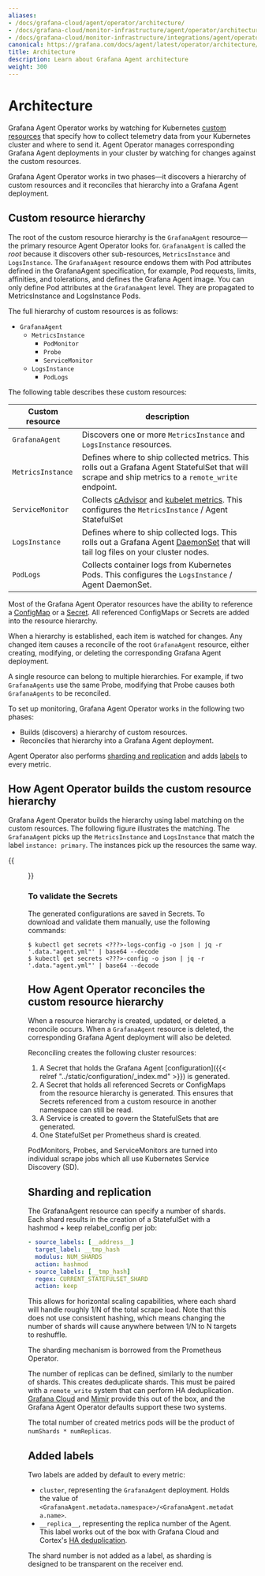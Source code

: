 ```yaml
---
aliases:
- /docs/grafana-cloud/agent/operator/architecture/
- /docs/grafana-cloud/monitor-infrastructure/agent/operator/architecture/
- /docs/grafana-cloud/monitor-infrastructure/integrations/agent/operator/architecture/
canonical: https://grafana.com/docs/agent/latest/operator/architecture/
title: Architecture
description: Learn about Grafana Agent architecture
weight: 300
---
```


# Architecture

Grafana Agent Operator works by watching for Kubernetes [custom resources](https://kubernetes.io/docs/concepts/extend-kubernetes/api-extension/custom-resources/) that specify how to collect telemetry data from your Kubernetes cluster and where to send it. Agent Operator manages corresponding Grafana Agent deployments in your cluster by watching for changes against the custom resources.

Grafana Agent Operator works in two phases&mdash;it discovers a hierarchy of custom resources and it reconciles that hierarchy into a Grafana Agent deployment.

## Custom resource hierarchy

The root of the custom resource hierarchy is the `GrafanaAgent` resource&mdash;the primary resource Agent Operator looks for. `GrafanaAgent` is called the _root_ because it
discovers other sub-resources, `MetricsInstance` and `LogsInstance`. The `GrafanaAgent` resource endows them with Pod attributes defined in the GrafanaAgent specification, for example, Pod requests, limits, affinities, and tolerations, and defines the Grafana Agent image. You can only define Pod attributes at the `GrafanaAgent` level. They are propagated to MetricsInstance and LogsInstance Pods.

The full hierarchy of custom resources is as follows:

- `GrafanaAgent`
    - `MetricsInstance`
        - `PodMonitor`
        - `Probe`
        - `ServiceMonitor`
    - `LogsInstance`
        - `PodLogs`

The following table describes these custom resources:

| Custom resource | description |
|---|---|
| `GrafanaAgent` | Discovers one or more `MetricsInstance` and `LogsInstance` resources. |
| `MetricsInstance` | Defines where to ship collected metrics. This rolls out a Grafana Agent StatefulSet that will scrape and ship metrics to a `remote_write` endpoint. |
| `ServiceMonitor` | Collects [cAdvisor](https://github.com/google/cadvisor) and [kubelet metrics](https://github.com/kubernetes/kube-state-metrics). This configures the `MetricsInstance` / Agent StatefulSet |
| `LogsInstance` | Defines where to ship collected logs. This rolls out a Grafana Agent [DaemonSet](https://kubernetes.io/docs/concepts/workloads/controllers/daemonset/) that will tail log files on your cluster nodes. |
| `PodLogs` | Collects container logs from Kubernetes Pods. This configures the `LogsInstance` / Agent DaemonSet. |

Most of the Grafana Agent Operator resources have the ability to reference a [ConfigMap](https://kubernetes.io/docs/concepts/configuration/configmap/) or a
[Secret](https://kubernetes.io/docs/concepts/configuration/secret/). All referenced ConfigMaps or Secrets are added into the resource
hierarchy.

When a hierarchy is established, each item is watched for changes. Any changed
item causes a reconcile of the root `GrafanaAgent` resource, either
creating, modifying, or deleting the corresponding Grafana Agent deployment.

A single resource can belong to multiple hierarchies. For example, if two
`GrafanaAgents` use the same Probe, modifying that Probe causes both
`GrafanaAgents` to be reconciled.

To set up monitoring, Grafana Agent Operator works in the following two phases:

- Builds (discovers) a hierarchy of custom resources.
- Reconciles that hierarchy into a Grafana Agent deployment.

Agent Operator also performs [sharding and replication](#sharding-and-replication) and adds [labels](#added-labels) to every metric.

## How Agent Operator builds the custom resource hierarchy

Grafana Agent Operator builds the hierarchy using label matching on the custom resources. The following figure illustrates the matching. The `GrafanaAgent` picks up the `MetricsInstance`
and `LogsInstance` that match the label `instance: primary`. The instances pick up the resources the same way.

{{<figure class="float-right" src="../../assets/hierarchy.svg" >}}

### To validate the Secrets

The generated configurations are saved in Secrets. To download and
validate them manually, use the following commands:

```
$ kubectl get secrets <???>-logs-config -o json | jq -r '.data."agent.yml"' | base64 --decode
$ kubectl get secrets <???>-config -o json | jq -r '.data."agent.yml"' | base64 --decode
```

## How Agent Operator reconciles the custom resource hierarchy

When a resource hierarchy is created, updated, or deleted, a reconcile occurs.
When a `GrafanaAgent` resource is deleted, the corresponding Grafana Agent
deployment will also be deleted.

Reconciling creates the following cluster resources:

1. A Secret that holds the Grafana Agent
   [configuration]({{< relref "../static/configuration/_index.md" >}}) is generated.
2. A Secret that holds all referenced Secrets or ConfigMaps from
   the resource hierarchy is generated. This ensures that Secrets referenced from a custom
   resource in another namespace can still be read.
3. A Service is created to govern the StatefulSets that are generated.
4. One StatefulSet per Prometheus shard is created.

PodMonitors, Probes, and ServiceMonitors are turned into individual scrape jobs
which all use Kubernetes Service Discovery (SD).

## Sharding and replication

The GrafanaAgent resource can specify a number of shards. Each shard results in
the creation of a StatefulSet with a hashmod + keep relabel_config per job:

```yaml
- source_labels: [__address__]
  target_label: __tmp_hash
  modulus: NUM_SHARDS
  action: hashmod
- source_labels: [__tmp_hash]
  regex: CURRENT_STATEFULSET_SHARD
  action: keep
```

This allows for horizontal scaling capabilities, where each shard
will handle roughly 1/N of the total scrape load. Note that this does not use
consistent hashing, which means changing the number of shards will cause
anywhere between 1/N to N targets to reshuffle.

The sharding mechanism is borrowed from the Prometheus Operator.

The number of replicas can be defined, similarly to the number of shards. This
creates deduplicate shards. This must be paired with a `remote_write` system that
can perform HA deduplication. [Grafana Cloud](https://grafana.com/docs/grafana-cloud/) and [Mimir](https://grafana.com/docs/mimir/latest/) provide this out of the
box, and the Grafana Agent Operator defaults support these two systems.

The total number of created metrics pods will be the product of `numShards *
numReplicas`.

## Added labels

Two labels are added by default to every metric:

- `cluster`, representing the `GrafanaAgent` deployment. Holds the value of
  `<GrafanaAgent.metadata.namespace>/<GrafanaAgent.metadata.name>`.
- `__replica__`, representing the replica number of the Agent. This label works
   out of the box with Grafana Cloud and Cortex's [HA
   deduplication](https://cortexmetrics.io/docs/guides/ha-pair-handling/).

The shard number is not added as a label, as sharding is designed to be
transparent on the receiver end.

